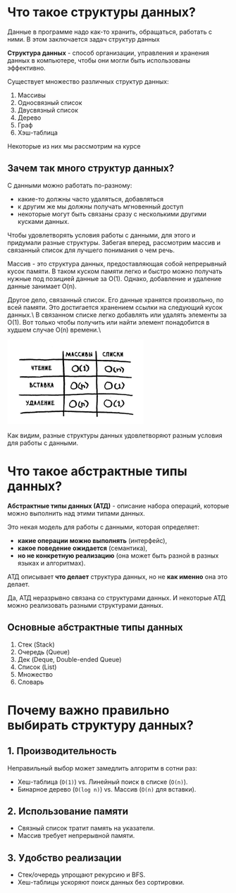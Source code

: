# Что такое структуры данных?
Данные в программе надо как-то хранить, обращаться, работать  с ними. В этом заключается задач структур данных

**Структура данных** - способ организации, управления и хранения данных в компьютере, чтобы они могли быть использованы эффективно.

Существует множество различных структур данных:
1. Массивы
2. Односвязный список
3. Двусвязный список
4. Дерево
5. Граф
6. Хэш-таблица

Некоторые из них мы рассмотрим на курсе

## Зачем так много структур данных?
С данными можно работать по-разному: 
- какие-то должны часто удаляться, добавляться
- к другим же мы должны получать мгновенный доступ
- некоторые могут быть связаны сразу с несколькими другими кусками данных.
  
Чтобы удовлетворять условия работы с данными, для этого и придумали разные структуры.
Забегая вперед, рассмотрим массив и связанный список для лучшего понимания о чем речь.

Массив - это структура данных, предоставляющая собой непрерывный кусок памяти. В таком куском памяти легко и быстро можно получать нужные под позицией данные за O(1). Однако, добавление и удаление данные занимает O(n).

Другое дело, связанный список. Его данные хранятся произвольно, по всей памяти. Это достигается хранением ссылки на следующий кусок данных.\ 
В связанном списке легко добавлять или удалять элементы за O(1). 
Вот только чтобы получить или найти элемент понадобится в худшем случае O(n) времени.\

![Таблица сравнения списка и массива](./Pasted%20image%2020250513100245.png)

Как видим, разные структуры данных удовлетворяют разным условия для работы с данными.

# Что такое абстрактные типы данных?
**Абстрактные типы данных (АТД)** - описание набора операций, которые можно выполнить над этими типами данных.

Это некая модель для работы с данными, которая определяет:
- **какие операции можно выполнять** (интерфейс),
- **какое поведение ожидается** (семантика),
- **но не конкретную реализацию** (она может быть разной в разных языках и алгоритмах).
  
АТД описывает **что делает** структура данных, но не **как именно** она это делает.

Да, АТД неразрывно связана со структурами данных. И некоторые АТД можно реализовать разными структурами данных.

## Основные абстрактные типы данных
1. Стек (Stack)
2. Очередь (Queue)
3. Дек (Deque, Double-ended Queue)
4. Список (List)
5. Множество
6. Словарь

# Почему важно правильно выбирать структуру данных?

## 1. **Производительность**
Неправильный выбор может замедлить алгоритм в сотни раз:
- Хеш-таблица (`O(1)`) vs. Линейный поиск в списке (`O(n)`).
- Бинарное дерево (`O(log n)`) vs. Массив (`O(n)` для вставки).

## 2. **Использование памяти**
- Связный список тратит память на указатели.
- Массив требует непрерывной памяти.
 
## 3. **Удобство реализации**
- Стек/очередь упрощают рекурсию и BFS.
- Хеш-таблицы ускоряют поиск данных без сортировки.
